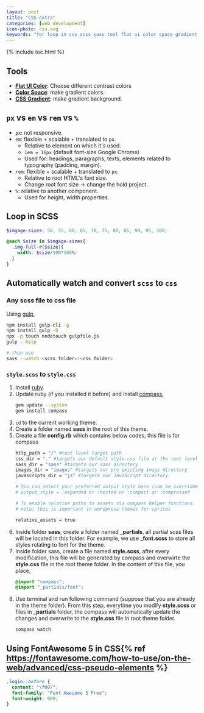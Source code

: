 ```yaml
---
layout: post
title: "CSS extra"
categories: [web development]
icon-photo: css.svg
keywords: "for loop in css scss sass tool flat ui color space gradient contrast different compass watch folder convert wordpress fontawesome font awesome css free version 5 CSS Pseudo-elements html character reference  style.css style.css wordpress auto convert watch gulp ruby compass difference px pixel em rem percentage %"
---
```


{% include toc.html %}

## Tools

- **[Flat UI Color](https://flatuicolors.com/)**: Choose different contrast colors
- [**Color Space**](https://mycolor.space/?hex=%231E0A40&sub=1): make gradient colors.
- [**CSS Gradient**](https://cssgradient.io/gradient-backgrounds/): make gradient background.

## `px` vs `em` vs `rem` vs `%`

- `px`: not responsive.
- `em`: flexible + scalable + translated to `px`.
  - Relative to element on which it's used.
  - `1em = 16px` (default font-size Google Chrome)
  - Used for: headings, paragraphs, texts, elements related to typography (padding, margin).
- `rem`: flexible + scalable + translated to `px`.
  - Relative to root HTML's font size.
  - Change root font size -> change the hold project.
- `%`: relative to another component.
  - Used for height, width properties.

## Loop in SCSS

~~~ scss
$imgage-sizes: 50, 55, 60, 65, 70, 75, 80, 85, 90, 95, 100;

@each $size in $imgage-sizes{
  .img-full-#{$size}{
    width: $size/100*100%;
  }
}
~~~

## Automatically watch and convert `scss` to `css`

### Any scss file to css file

Using [gulp](https://gulpjs.com/),

~~~ bash
npm install gulp-cli -g
npm install gulp -D
npx -p touch nodetouch gulpfile.js
gulp --help

# then use
sass --watch <scss folder>:<css folder>
~~~

### `style.scss` to `style.css`

1. Install [ruby](https://www.ruby-lang.org/en/downloads/).
2. Update ruby (if you installed it before) and install [compass](http://compass-style.org/install/),
    ~~~ bash
    gem update --system
    gem install compass
    ~~~
3. `cd` to the current working theme.
4. Create a folder named **sass** in the root of this theme.
5. Create a file **config.rb** which contains below codes, this file is for compass
    ~~~ bash
    http_path = "/" #root level target path
    css_dir = "." #targets our default style.css file at the root level of our theme
    sass_dir = "sass" #targets our sass directory
    images_dir = "images" #targets our pre existing image directory
    javascripts_dir = "js" #targets our JavaScript directory

    # You can select your preferred output style here (can be overridden via the command line):
    # output_style = :expanded or :nested or :compact or :compressed

    # To enable relative paths to assets via compass helper functions.
    # note: this is important in wordpress themes for sprites

    relative_assets = true
    ~~~
6. Inside folder **sass**, create a folder named **_partials**, all partial scss files will be located in this folder. For example, we use **_font.scss** to store all styles relating to font for the theme.
7. Inside folder sass, create a file named **style.scss**, after every modification, this file will be generated by compass and overwirte the **style.css** file in the root theme folder. In the content of this file, you place,
    ~~~ scss
    @import "compass";
    @import "_partials/font";
    ~~~
8. Use terminal and run following command (suppose that you are already in the theme folder). From this step, everytime you modify **style.scss** or files in **_partials** folder, the compass will automatically update the changes and overwrite to the **style.css** file in root theme folder.
    ~~~ bash
    compass watch
    ~~~

## Using FontAwesome 5 in CSS{% ref https://fontawesome.com/how-to-use/on-the-web/advanced/css-pseudo-elements %}

~~~ css
.login::before {
  content: "\f007";
  font-family: "Font Awesome 5 Free"; 
  font-weight: 900;
}
~~~




